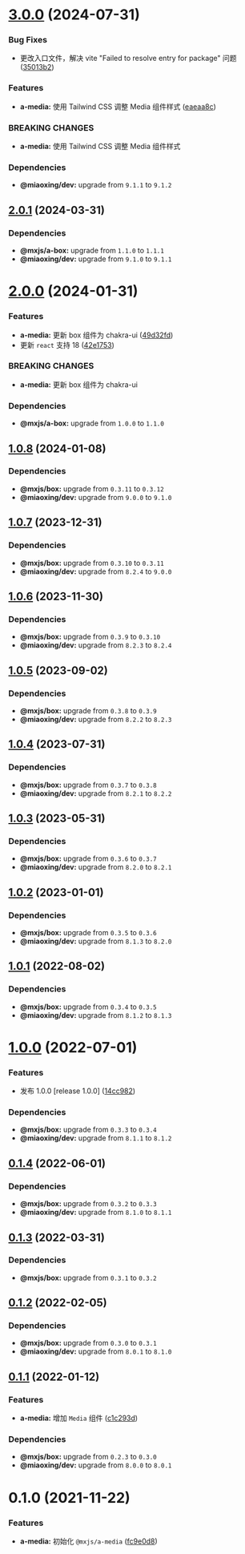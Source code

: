 # [3.0.0](https://github.com/miaoxing/mxjs-a-media/compare/v2.0.1...v3.0.0) (2024-07-31)


### Bug Fixes

* 更改入口文件，解决 vite "Failed to resolve entry for package" 问题 ([35013b2](https://github.com/miaoxing/mxjs-a-media/commit/35013b2166ee3e5539b75920130ed9c76bdd0302))


### Features

* **a-media:** 使用 Tailwind CSS 调整 Media 组件样式 ([eaeaa8c](https://github.com/miaoxing/mxjs-a-media/commit/eaeaa8c8f39f9c34054ec121a9e67022739bcc8d))


### BREAKING CHANGES

* **a-media:** 使用 Tailwind CSS 调整 Media 组件样式





### Dependencies

* **@miaoxing/dev:** upgrade from `9.1.1` to `9.1.2`

## [2.0.1](https://github.com/miaoxing/mxjs-a-media/compare/v2.0.0...v2.0.1) (2024-03-31)





### Dependencies

* **@mxjs/a-box:** upgrade from `1.1.0` to `1.1.1`
* **@miaoxing/dev:** upgrade from `9.1.0` to `9.1.1`

# [2.0.0](https://github.com/miaoxing/mxjs-a-media/compare/v1.0.8...v2.0.0) (2024-01-31)


### Features

* **a-media:** 更新 box 组件为 chakra-ui ([49d32fd](https://github.com/miaoxing/mxjs-a-media/commit/49d32fda77f074087158884909dce891c355de4e))
* 更新 `react` 支持 18 ([42e1753](https://github.com/miaoxing/mxjs-a-media/commit/42e17536a8d11cc82e62702817690eb14e7f1a00))


### BREAKING CHANGES

* **a-media:** 更新 box 组件为 chakra-ui





### Dependencies

* **@mxjs/a-box:** upgrade from `1.0.0` to `1.1.0`

## [1.0.8](https://github.com/miaoxing/mxjs-a-media/compare/v1.0.7...v1.0.8) (2024-01-08)





### Dependencies

* **@mxjs/box:** upgrade from `0.3.11` to `0.3.12`
* **@miaoxing/dev:** upgrade from `9.0.0` to `9.1.0`

## [1.0.7](https://github.com/miaoxing/mxjs-a-media/compare/v1.0.6...v1.0.7) (2023-12-31)





### Dependencies

* **@mxjs/box:** upgrade from `0.3.10` to `0.3.11`
* **@miaoxing/dev:** upgrade from `8.2.4` to `9.0.0`

## [1.0.6](https://github.com/miaoxing/mxjs-a-media/compare/v1.0.5...v1.0.6) (2023-11-30)





### Dependencies

* **@mxjs/box:** upgrade from `0.3.9` to `0.3.10`
* **@miaoxing/dev:** upgrade from `8.2.3` to `8.2.4`

## [1.0.5](https://github.com/miaoxing/mxjs-a-media/compare/v1.0.4...v1.0.5) (2023-09-02)





### Dependencies

* **@mxjs/box:** upgrade from `0.3.8` to `0.3.9`
* **@miaoxing/dev:** upgrade from `8.2.2` to `8.2.3`

## [1.0.4](https://github.com/miaoxing/mxjs-a-media/compare/v1.0.3...v1.0.4) (2023-07-31)





### Dependencies

* **@mxjs/box:** upgrade from `0.3.7` to `0.3.8`
* **@miaoxing/dev:** upgrade from `8.2.1` to `8.2.2`

## [1.0.3](https://github.com/miaoxing/mxjs-a-media/compare/v1.0.2...v1.0.3) (2023-05-31)





### Dependencies

* **@mxjs/box:** upgrade from `0.3.6` to `0.3.7`
* **@miaoxing/dev:** upgrade from `8.2.0` to `8.2.1`

## [1.0.2](https://github.com/miaoxing/mxjs-a-media/compare/v1.0.1...v1.0.2) (2023-01-01)





### Dependencies

* **@mxjs/box:** upgrade from `0.3.5` to `0.3.6`
* **@miaoxing/dev:** upgrade from `8.1.3` to `8.2.0`

## [1.0.1](https://github.com/miaoxing/mxjs-a-media/compare/v1.0.0...v1.0.1) (2022-08-02)





### Dependencies

* **@mxjs/box:** upgrade from `0.3.4` to `0.3.5`
* **@miaoxing/dev:** upgrade from `8.1.2` to `8.1.3`

# [1.0.0](https://github.com/miaoxing/mxjs-a-media/compare/v0.1.4...v1.0.0) (2022-07-01)


### Features

* 发布 1.0.0 [release 1.0.0] ([14cc982](https://github.com/miaoxing/mxjs-a-media/commit/14cc982825716bc739b6bbbb530876be75f08a4e))





### Dependencies

* **@mxjs/box:** upgrade from `0.3.3` to `0.3.4`
* **@miaoxing/dev:** upgrade from `8.1.1` to `8.1.2`

## [0.1.4](https://github.com/miaoxing/mxjs-a-media/compare/v0.1.3...v0.1.4) (2022-06-01)





### Dependencies

* **@mxjs/box:** upgrade from `0.3.2` to `0.3.3`
* **@miaoxing/dev:** upgrade from `8.1.0` to `8.1.1`

## [0.1.3](https://github.com/miaoxing/mxjs-a-media/compare/v0.1.2...v0.1.3) (2022-03-31)





### Dependencies

* **@mxjs/box:** upgrade from `0.3.1` to `0.3.2`

## [0.1.2](https://github.com/miaoxing/mxjs-a-media/compare/v0.1.1...v0.1.2) (2022-02-05)





### Dependencies

* **@mxjs/box:** upgrade from `0.3.0` to `0.3.1`
* **@miaoxing/dev:** upgrade from `8.0.1` to `8.1.0`

## [0.1.1](https://github.com/miaoxing/mxjs-a-media/compare/v0.1.0...v0.1.1) (2022-01-12)


### Features

* **a-media:** 增加 `Media` 组件 ([c1c293d](https://github.com/miaoxing/mxjs-a-media/commit/c1c293d674733df30ac3c42da8d0254c3c075926))





### Dependencies

* **@mxjs/box:** upgrade from `0.2.3` to `0.3.0`
* **@miaoxing/dev:** upgrade from `8.0.0` to `8.0.1`

# 0.1.0 (2021-11-22)


### Features

* **a-media:** 初始化 `@mxjs/a-media` ([fc9e0d8](https://github.com/miaoxing/mxjs-a-media/commit/fc9e0d80552ad67f1b8180477f3d835a6115d613))
